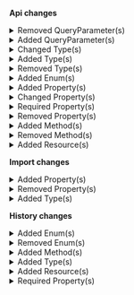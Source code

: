**Api changes**

<details>
<summary>Removed QueryParameter(s)</summary>

- :warning: removed query parameter `withTotal` from method `get /{projectKey}/product-projections/search` (file:/home/runner/work/commercetools-api-reference/commercetools-api-reference/commercetools-api-reference-previous/api-specs/api/traits/paging.raml:16:2)
</details>


<details>
<summary>Added QueryParameter(s)</summary>

- added query parameter `priceCustomerGroupAssignments` to method `get /{projectKey}/products` (file:/home/runner/work/commercetools-api-reference/commercetools-api-reference/commercetools-api-reference/api-specs/api/traits/price-selecting.raml:16:2)
- added query parameter `priceCustomerGroupAssignments` to method `post /{projectKey}/products` (file:/home/runner/work/commercetools-api-reference/commercetools-api-reference/commercetools-api-reference/api-specs/api/traits/price-selecting.raml:16:2)
- added query parameter `priceCustomerGroupAssignments` to method `get /{projectKey}/product-projections` (file:/home/runner/work/commercetools-api-reference/commercetools-api-reference/commercetools-api-reference/api-specs/api/traits/price-selecting.raml:16:2)
- added query parameter `priceCustomerGroupAssignments` to method `get /{projectKey}/products/key={key}` (file:/home/runner/work/commercetools-api-reference/commercetools-api-reference/commercetools-api-reference/api-specs/api/traits/price-selecting.raml:16:2)
- added query parameter `priceCustomerGroupAssignments` to method `post /{projectKey}/products/key={key}` (file:/home/runner/work/commercetools-api-reference/commercetools-api-reference/commercetools-api-reference/api-specs/api/traits/price-selecting.raml:16:2)
- added query parameter `priceCustomerGroupAssignments` to method `delete /{projectKey}/products/key={key}` (file:/home/runner/work/commercetools-api-reference/commercetools-api-reference/commercetools-api-reference/api-specs/api/traits/price-selecting.raml:16:2)
- added query parameter `priceCustomerGroupAssignments` to method `get /{projectKey}/products/{ID}` (file:/home/runner/work/commercetools-api-reference/commercetools-api-reference/commercetools-api-reference/api-specs/api/traits/price-selecting.raml:16:2)
- added query parameter `priceCustomerGroupAssignments` to method `post /{projectKey}/products/{ID}` (file:/home/runner/work/commercetools-api-reference/commercetools-api-reference/commercetools-api-reference/api-specs/api/traits/price-selecting.raml:16:2)
- added query parameter `priceCustomerGroupAssignments` to method `delete /{projectKey}/products/{ID}` (file:/home/runner/work/commercetools-api-reference/commercetools-api-reference/commercetools-api-reference/api-specs/api/traits/price-selecting.raml:16:2)
- added query parameter `priceCustomerGroupAssignments` to method `get /{projectKey}/product-projections/search` (file:/home/runner/work/commercetools-api-reference/commercetools-api-reference/commercetools-api-reference/api-specs/api/traits/price-selecting.raml:16:2)
- added query parameter `priceCustomerGroupAssignments` to method `get /{projectKey}/product-projections/key={key}` (file:/home/runner/work/commercetools-api-reference/commercetools-api-reference/commercetools-api-reference/api-specs/api/traits/price-selecting.raml:16:2)
- added query parameter `priceCustomerGroupAssignments` to method `get /{projectKey}/product-projections/{ID}` (file:/home/runner/work/commercetools-api-reference/commercetools-api-reference/commercetools-api-reference/api-specs/api/traits/price-selecting.raml:16:2)
- added query parameter `where` to method `get /{projectKey}/product-selections/key={key}/products` (file:/home/runner/work/commercetools-api-reference/commercetools-api-reference/commercetools-api-reference/api-specs/api/resources/product-selections.raml:83:8)
- added query parameter `where` to method `get /{projectKey}/product-selections/{ID}/products` (file:/home/runner/work/commercetools-api-reference/commercetools-api-reference/commercetools-api-reference/api-specs/api/resources/product-selections.raml:145:8)
- added query parameter `priceCustomerGroupAssignments` to method `get /{projectKey}/in-store/key={storeKey}/product-projections/key={key}` (file:/home/runner/work/commercetools-api-reference/commercetools-api-reference/commercetools-api-reference/api-specs/api/traits/price-selecting.raml:16:2)
- added query parameter `priceCustomerGroupAssignments` to method `get /{projectKey}/in-store/key={storeKey}/product-projections/{ID}` (file:/home/runner/work/commercetools-api-reference/commercetools-api-reference/commercetools-api-reference/api-specs/api/traits/price-selecting.raml:16:2)
</details>


<details>
<summary>Changed Type(s)</summary>

- :warning: changed type `DeliveryPayload` from type `object` to `SubscriptionNotification` (file:/home/runner/work/commercetools-api-reference/commercetools-api-reference/commercetools-api-reference/api-specs/api/types/types.raml:2402:0)
</details>


<details>
<summary>Added Type(s)</summary>

- added type `ApprovalRuleSetCustomFieldAction` (file:/home/runner/work/commercetools-api-reference/commercetools-api-reference/commercetools-api-reference/api-specs/api/types/types.raml:21:0)
- added type `ApprovalRuleSetCustomTypeAction` (file:/home/runner/work/commercetools-api-reference/commercetools-api-reference/commercetools-api-reference/api-specs/api/types/types.raml:22:0)
- added type `BusinessUnitIndexingProgress` (file:/home/runner/work/commercetools-api-reference/commercetools-api-reference/commercetools-api-reference/api-specs/api/types/types.raml:72:0)
- added type `BusinessUnitIndexingStatus` (file:/home/runner/work/commercetools-api-reference/commercetools-api-reference/commercetools-api-reference/api-specs/api/types/types.raml:73:0)
- added type `BusinessUnitPagedSearchResponse` (file:/home/runner/work/commercetools-api-reference/commercetools-api-reference/commercetools-api-reference/api-specs/api/types/types.raml:74:0)
- added type `BusinessUnitSearchIndexingStatusResponse` (file:/home/runner/work/commercetools-api-reference/commercetools-api-reference/commercetools-api-reference/api-specs/api/types/types.raml:75:0)
- added type `BusinessUnitSearchRequest` (file:/home/runner/work/commercetools-api-reference/commercetools-api-reference/commercetools-api-reference/api-specs/api/types/types.raml:76:0)
- added type `BusinessUnitSearchResult` (file:/home/runner/work/commercetools-api-reference/commercetools-api-reference/commercetools-api-reference/api-specs/api/types/types.raml:77:0)
- added type `BusinessUnitAssociateResponse` (file:/home/runner/work/commercetools-api-reference/commercetools-api-reference/commercetools-api-reference/api-specs/api/types/types.raml:87:0)
- added type `BusinessUnitSetUnitTypeAction` (file:/home/runner/work/commercetools-api-reference/commercetools-api-reference/commercetools-api-reference/api-specs/api/types/types.raml:133:0)
- added type `CartDiscountPatternTarget` (file:/home/runner/work/commercetools-api-reference/commercetools-api-reference/commercetools-api-reference/api-specs/api/types/types.raml:139:0)
- added type `CountOnCustomLineItemUnits` (file:/home/runner/work/commercetools-api-reference/commercetools-api-reference/commercetools-api-reference/api-specs/api/types/types.raml:157:0)
- added type `CountOnLineItemUnits` (file:/home/runner/work/commercetools-api-reference/commercetools-api-reference/commercetools-api-reference/api-specs/api/types/types.raml:158:0)
- added type `DiscountApplicationMode` (file:/home/runner/work/commercetools-api-reference/commercetools-api-reference/commercetools-api-reference/api-specs/api/types/types.raml:159:0)
- added type `PatternComponent` (file:/home/runner/work/commercetools-api-reference/commercetools-api-reference/commercetools-api-reference/api-specs/api/types/types.raml:162:0)
- added type `CartDiscountSetDiscountGroupAction` (file:/home/runner/work/commercetools-api-reference/commercetools-api-reference/commercetools-api-reference/api-specs/api/types/types.raml:179:0)
- added type `BestDeal` (file:/home/runner/work/commercetools-api-reference/commercetools-api-reference/commercetools-api-reference/api-specs/api/types/types.raml:185:0)
- added type `DiscountTypeCombination` (file:/home/runner/work/commercetools-api-reference/commercetools-api-reference/commercetools-api-reference/api-specs/api/types/types.raml:207:0)
- added type `Stacking` (file:/home/runner/work/commercetools-api-reference/commercetools-api-reference/commercetools-api-reference/api-specs/api/types/types.raml:238:0)
- added type `CartChangePriceRoundingModeAction` (file:/home/runner/work/commercetools-api-reference/commercetools-api-reference/commercetools-api-reference/api-specs/api/types/types.raml:263:0)
- added type `CustomerGroupAssignment` (file:/home/runner/work/commercetools-api-reference/commercetools-api-reference/commercetools-api-reference/api-specs/api/types/types.raml:443:0)
- added type `CustomerGroupAssignmentDraft` (file:/home/runner/work/commercetools-api-reference/commercetools-api-reference/commercetools-api-reference/api-specs/api/types/types.raml:444:0)
- added type `CustomerAddCustomerGroupAssignmentAction` (file:/home/runner/work/commercetools-api-reference/commercetools-api-reference/commercetools-api-reference/api-specs/api/types/types.raml:461:0)
- added type `CustomerRemoveCustomerGroupAssignmentAction` (file:/home/runner/work/commercetools-api-reference/commercetools-api-reference/commercetools-api-reference/api-specs/api/types/types.raml:468:0)
- added type `CustomerSetCustomerGroupAssignmentsAction` (file:/home/runner/work/commercetools-api-reference/commercetools-api-reference/commercetools-api-reference/api-specs/api/types/types.raml:478:0)
- added type `DiscountGroup` (file:/home/runner/work/commercetools-api-reference/commercetools-api-reference/commercetools-api-reference/api-specs/api/types/types.raml:515:0)
- added type `DiscountGroupDraft` (file:/home/runner/work/commercetools-api-reference/commercetools-api-reference/commercetools-api-reference/api-specs/api/types/types.raml:516:0)
- added type `DiscountGroupPagedQueryResponse` (file:/home/runner/work/commercetools-api-reference/commercetools-api-reference/commercetools-api-reference/api-specs/api/types/types.raml:517:0)
- added type `DiscountGroupReference` (file:/home/runner/work/commercetools-api-reference/commercetools-api-reference/commercetools-api-reference/api-specs/api/types/types.raml:518:0)
- added type `DiscountGroupResourceIdentifier` (file:/home/runner/work/commercetools-api-reference/commercetools-api-reference/commercetools-api-reference/api-specs/api/types/types.raml:519:0)
- added type `DiscountGroupUpdate` (file:/home/runner/work/commercetools-api-reference/commercetools-api-reference/commercetools-api-reference/api-specs/api/types/types.raml:520:0)
- added type `DiscountGroupUpdateAction` (file:/home/runner/work/commercetools-api-reference/commercetools-api-reference/commercetools-api-reference/api-specs/api/types/types.raml:521:0)
- added type `DiscountGroupSetDescriptionAction` (file:/home/runner/work/commercetools-api-reference/commercetools-api-reference/commercetools-api-reference/api-specs/api/types/types.raml:522:0)
- added type `DiscountGroupSetKeyAction` (file:/home/runner/work/commercetools-api-reference/commercetools-api-reference/commercetools-api-reference/api-specs/api/types/types.raml:523:0)
- added type `DiscountGroupSetNameAction` (file:/home/runner/work/commercetools-api-reference/commercetools-api-reference/commercetools-api-reference/api-specs/api/types/types.raml:524:0)
- added type `DiscountGroupSetSortOrderAction` (file:/home/runner/work/commercetools-api-reference/commercetools-api-reference/commercetools-api-reference/api-specs/api/types/types.raml:525:0)
- added type `ExpiredCustomerEmailTokenError` (file:/home/runner/work/commercetools-api-reference/commercetools-api-reference/commercetools-api-reference/api-specs/api/types/types.raml:554:0)
- added type `ExpiredCustomerPasswordTokenError` (file:/home/runner/work/commercetools-api-reference/commercetools-api-reference/commercetools-api-reference/api-specs/api/types/types.raml:555:0)
- added type `SearchNotReadyError` (file:/home/runner/work/commercetools-api-reference/commercetools-api-reference/commercetools-api-reference/api-specs/api/types/types.raml:605:0)
- added type `GraphQLExpiredCustomerEmailTokenError` (file:/home/runner/work/commercetools-api-reference/commercetools-api-reference/commercetools-api-reference/api-specs/api/types/types.raml:637:0)
- added type `GraphQLExpiredCustomerPasswordTokenError` (file:/home/runner/work/commercetools-api-reference/commercetools-api-reference/commercetools-api-reference/api-specs/api/types/types.raml:638:0)
- added type `GraphQLSearchNotReadyError` (file:/home/runner/work/commercetools-api-reference/commercetools-api-reference/commercetools-api-reference/api-specs/api/types/types.raml:690:0)
- added type `BaseEvent` (file:/home/runner/work/commercetools-api-reference/commercetools-api-reference/commercetools-api-reference/api-specs/api/types/types.raml:695:0)
- added type `CheckoutOrderCreationFailedEvent` (file:/home/runner/work/commercetools-api-reference/commercetools-api-reference/commercetools-api-reference/api-specs/api/types/types.raml:696:0)
- added type `CheckoutPaymentAuthorizationCancelledEvent` (file:/home/runner/work/commercetools-api-reference/commercetools-api-reference/commercetools-api-reference/api-specs/api/types/types.raml:697:0)
- added type `CheckoutPaymentAuthorizationFailedEvent` (file:/home/runner/work/commercetools-api-reference/commercetools-api-reference/commercetools-api-reference/api-specs/api/types/types.raml:698:0)
- added type `CheckoutPaymentAuthorizedEvent` (file:/home/runner/work/commercetools-api-reference/commercetools-api-reference/commercetools-api-reference/api-specs/api/types/types.raml:699:0)
- added type `CheckoutPaymentCancelAuthorizationFailedEvent` (file:/home/runner/work/commercetools-api-reference/commercetools-api-reference/commercetools-api-reference/api-specs/api/types/types.raml:700:0)
- added type `CheckoutPaymentChargeFailedEvent` (file:/home/runner/work/commercetools-api-reference/commercetools-api-reference/commercetools-api-reference/api-specs/api/types/types.raml:701:0)
- added type `CheckoutPaymentChargedEvent` (file:/home/runner/work/commercetools-api-reference/commercetools-api-reference/commercetools-api-reference/api-specs/api/types/types.raml:702:0)
- added type `CheckoutPaymentRefundFailedEvent` (file:/home/runner/work/commercetools-api-reference/commercetools-api-reference/commercetools-api-reference/api-specs/api/types/types.raml:703:0)
- added type `CheckoutPaymentRefundedEvent` (file:/home/runner/work/commercetools-api-reference/commercetools-api-reference/commercetools-api-reference/api-specs/api/types/types.raml:704:0)
- added type `Event` (file:/home/runner/work/commercetools-api-reference/commercetools-api-reference/commercetools-api-reference/api-specs/api/types/types.raml:705:0)
- added type `ImportContainerCreatedEvent` (file:/home/runner/work/commercetools-api-reference/commercetools-api-reference/commercetools-api-reference/api-specs/api/types/types.raml:706:0)
- added type `ImportContainerDeletedEvent` (file:/home/runner/work/commercetools-api-reference/commercetools-api-reference/commercetools-api-reference/api-specs/api/types/types.raml:707:0)
- added type `ImportOperationRejectedEvent` (file:/home/runner/work/commercetools-api-reference/commercetools-api-reference/commercetools-api-reference/api-specs/api/types/types.raml:708:0)
- added type `ImportUnresolvedEvent` (file:/home/runner/work/commercetools-api-reference/commercetools-api-reference/commercetools-api-reference/api-specs/api/types/types.raml:709:0)
- added type `ImportValidationFailedEvent` (file:/home/runner/work/commercetools-api-reference/commercetools-api-reference/commercetools-api-reference/api-specs/api/types/types.raml:710:0)
- added type `ImportWaitForMasterVariantEvent` (file:/home/runner/work/commercetools-api-reference/commercetools-api-reference/commercetools-api-reference/api-specs/api/types/types.raml:711:0)
- added type `CheckoutMessageOrderPayloadBaseData` (file:/home/runner/work/commercetools-api-reference/commercetools-api-reference/commercetools-api-reference/api-specs/api/types/types.raml:712:0)
- added type `CheckoutMessagePaymentsPayloadBaseData` (file:/home/runner/work/commercetools-api-reference/commercetools-api-reference/commercetools-api-reference/api-specs/api/types/types.raml:713:0)
- added type `ImportContainerCreatedEventData` (file:/home/runner/work/commercetools-api-reference/commercetools-api-reference/commercetools-api-reference/api-specs/api/types/types.raml:714:0)
- added type `ImportContainerDeletedEventData` (file:/home/runner/work/commercetools-api-reference/commercetools-api-reference/commercetools-api-reference/api-specs/api/types/types.raml:715:0)
- added type `ImportOperationRejectedEventData` (file:/home/runner/work/commercetools-api-reference/commercetools-api-reference/commercetools-api-reference/api-specs/api/types/types.raml:716:0)
- added type `ImportUnresolvedEventData` (file:/home/runner/work/commercetools-api-reference/commercetools-api-reference/commercetools-api-reference/api-specs/api/types/types.raml:717:0)
- added type `ImportValidationFailedEventData` (file:/home/runner/work/commercetools-api-reference/commercetools-api-reference/commercetools-api-reference/api-specs/api/types/types.raml:718:0)
- added type `ImportWaitForMasterVariantEventData` (file:/home/runner/work/commercetools-api-reference/commercetools-api-reference/commercetools-api-reference/api-specs/api/types/types.raml:719:0)
- added type `MyPaymentSetMethodInfoCustomFieldAction` (file:/home/runner/work/commercetools-api-reference/commercetools-api-reference/commercetools-api-reference/api-specs/api/types/types.raml:864:0)
- added type `MyPaymentSetMethodInfoCustomTypeAction` (file:/home/runner/work/commercetools-api-reference/commercetools-api-reference/commercetools-api-reference/api-specs/api/types/types.raml:865:0)
- added type `MyPaymentSetMethodInfoInterfaceAccountAction` (file:/home/runner/work/commercetools-api-reference/commercetools-api-reference/commercetools-api-reference/api-specs/api/types/types.raml:866:0)
- added type `AssociateRoleNameSetMessage` (file:/home/runner/work/commercetools-api-reference/commercetools-api-reference/commercetools-api-reference/api-specs/api/types/types.raml:908:0)
- added type `BusinessUnitTopLevelUnitSetMessage` (file:/home/runner/work/commercetools-api-reference/commercetools-api-reference/commercetools-api-reference/api-specs/api/types/types.raml:947:0)
- added type `BusinessUnitTypeSetMessage` (file:/home/runner/work/commercetools-api-reference/commercetools-api-reference/commercetools-api-reference/api-specs/api/types/types.raml:948:0)
- added type `CustomerGroupAssignmentAddedMessage` (file:/home/runner/work/commercetools-api-reference/commercetools-api-reference/commercetools-api-reference/api-specs/api/types/types.raml:979:0)
- added type `CustomerGroupAssignmentRemovedMessage` (file:/home/runner/work/commercetools-api-reference/commercetools-api-reference/commercetools-api-reference/api-specs/api/types/types.raml:980:0)
- added type `CustomerGroupAssignmentsSetMessage` (file:/home/runner/work/commercetools-api-reference/commercetools-api-reference/commercetools-api-reference/api-specs/api/types/types.raml:981:0)
- added type `DiscountGroupCreatedMessage` (file:/home/runner/work/commercetools-api-reference/commercetools-api-reference/commercetools-api-reference/api-specs/api/types/types.raml:1004:0)
- added type `DiscountGroupDeletedMessage` (file:/home/runner/work/commercetools-api-reference/commercetools-api-reference/commercetools-api-reference/api-specs/api/types/types.raml:1005:0)
- added type `DiscountGroupKeySetMessage` (file:/home/runner/work/commercetools-api-reference/commercetools-api-reference/commercetools-api-reference/api-specs/api/types/types.raml:1006:0)
- added type `DiscountGroupSortOrderSetMessage` (file:/home/runner/work/commercetools-api-reference/commercetools-api-reference/commercetools-api-reference/api-specs/api/types/types.raml:1007:0)
- added type `OrderBusinessUnitSetMessage` (file:/home/runner/work/commercetools-api-reference/commercetools-api-reference/commercetools-api-reference/api-specs/api/types/types.raml:1017:0)
- added type `PaymentInterfaceIdSetMessage` (file:/home/runner/work/commercetools-api-reference/commercetools-api-reference/commercetools-api-reference/api-specs/api/types/types.raml:1060:0)
- added type `PaymentMethodCreatedMessage` (file:/home/runner/work/commercetools-api-reference/commercetools-api-reference/commercetools-api-reference/api-specs/api/types/types.raml:1061:0)
- added type `PaymentMethodCustomFieldAddedMessage` (file:/home/runner/work/commercetools-api-reference/commercetools-api-reference/commercetools-api-reference/api-specs/api/types/types.raml:1062:0)
- added type `PaymentMethodCustomFieldChangedMessage` (file:/home/runner/work/commercetools-api-reference/commercetools-api-reference/commercetools-api-reference/api-specs/api/types/types.raml:1063:0)
- added type `PaymentMethodCustomFieldRemovedMessage` (file:/home/runner/work/commercetools-api-reference/commercetools-api-reference/commercetools-api-reference/api-specs/api/types/types.raml:1064:0)
- added type `PaymentMethodCustomTypeRemovedMessage` (file:/home/runner/work/commercetools-api-reference/commercetools-api-reference/commercetools-api-reference/api-specs/api/types/types.raml:1065:0)
- added type `PaymentMethodCustomTypeSetMessage` (file:/home/runner/work/commercetools-api-reference/commercetools-api-reference/commercetools-api-reference/api-specs/api/types/types.raml:1066:0)
- added type `PaymentMethodDefaultSetMessage` (file:/home/runner/work/commercetools-api-reference/commercetools-api-reference/commercetools-api-reference/api-specs/api/types/types.raml:1067:0)
- added type `PaymentMethodDeletedMessage` (file:/home/runner/work/commercetools-api-reference/commercetools-api-reference/commercetools-api-reference/api-specs/api/types/types.raml:1068:0)
- added type `PaymentMethodInfoCustomFieldAddedMessage` (file:/home/runner/work/commercetools-api-reference/commercetools-api-reference/commercetools-api-reference/api-specs/api/types/types.raml:1069:0)
- added type `PaymentMethodInfoCustomFieldChangedMessage` (file:/home/runner/work/commercetools-api-reference/commercetools-api-reference/commercetools-api-reference/api-specs/api/types/types.raml:1070:0)
- added type `PaymentMethodInfoCustomFieldRemovedMessage` (file:/home/runner/work/commercetools-api-reference/commercetools-api-reference/commercetools-api-reference/api-specs/api/types/types.raml:1071:0)
- added type `PaymentMethodInfoCustomTypeRemovedMessage` (file:/home/runner/work/commercetools-api-reference/commercetools-api-reference/commercetools-api-reference/api-specs/api/types/types.raml:1072:0)
- added type `PaymentMethodInfoCustomTypeSetMessage` (file:/home/runner/work/commercetools-api-reference/commercetools-api-reference/commercetools-api-reference/api-specs/api/types/types.raml:1073:0)
- added type `PaymentMethodInfoInterfaceAccountSetMessage` (file:/home/runner/work/commercetools-api-reference/commercetools-api-reference/commercetools-api-reference/api-specs/api/types/types.raml:1074:0)
- added type `PaymentMethodInfoInterfaceSetMessage` (file:/home/runner/work/commercetools-api-reference/commercetools-api-reference/commercetools-api-reference/api-specs/api/types/types.raml:1075:0)
- added type `PaymentMethodInfoMethodSetMessage` (file:/home/runner/work/commercetools-api-reference/commercetools-api-reference/commercetools-api-reference/api-specs/api/types/types.raml:1076:0)
- added type `PaymentMethodInfoNameSetMessage` (file:/home/runner/work/commercetools-api-reference/commercetools-api-reference/commercetools-api-reference/api-specs/api/types/types.raml:1077:0)
- added type `PaymentMethodInfoTokenSetMessage` (file:/home/runner/work/commercetools-api-reference/commercetools-api-reference/commercetools-api-reference/api-specs/api/types/types.raml:1078:0)
- added type `PaymentMethodInterfaceAccountSetMessage` (file:/home/runner/work/commercetools-api-reference/commercetools-api-reference/commercetools-api-reference/api-specs/api/types/types.raml:1079:0)
- added type `PaymentMethodKeySetMessage` (file:/home/runner/work/commercetools-api-reference/commercetools-api-reference/commercetools-api-reference/api-specs/api/types/types.raml:1080:0)
- added type `PaymentMethodMethodSetMessage` (file:/home/runner/work/commercetools-api-reference/commercetools-api-reference/commercetools-api-reference/api-specs/api/types/types.raml:1081:0)
- added type `PaymentMethodNameSetMessage` (file:/home/runner/work/commercetools-api-reference/commercetools-api-reference/commercetools-api-reference/api-specs/api/types/types.raml:1082:0)
- added type `PaymentMethodPaymentInterfaceSetMessage` (file:/home/runner/work/commercetools-api-reference/commercetools-api-reference/commercetools-api-reference/api-specs/api/types/types.raml:1083:0)
- added type `PaymentMethodPaymentMethodStatusSetMessage` (file:/home/runner/work/commercetools-api-reference/commercetools-api-reference/commercetools-api-reference/api-specs/api/types/types.raml:1084:0)
- added type `ShoppingListLineItemAddedMessage` (file:/home/runner/work/commercetools-api-reference/commercetools-api-reference/commercetools-api-reference/api-specs/api/types/types.raml:1149:0)
- added type `ShoppingListLineItemRemovedMessage` (file:/home/runner/work/commercetools-api-reference/commercetools-api-reference/commercetools-api-reference/api-specs/api/types/types.raml:1150:0)
- added type `ShoppingListMessage` (file:/home/runner/work/commercetools-api-reference/commercetools-api-reference/commercetools-api-reference/api-specs/api/types/types.raml:1151:0)
- added type `AssociateRoleNameSetMessagePayload` (file:/home/runner/work/commercetools-api-reference/commercetools-api-reference/commercetools-api-reference/api-specs/api/types/types.raml:1198:0)
- added type `BusinessUnitTopLevelUnitSetMessagePayload` (file:/home/runner/work/commercetools-api-reference/commercetools-api-reference/commercetools-api-reference/api-specs/api/types/types.raml:1250:0)
- added type `BusinessUnitTypeSetMessagePayload` (file:/home/runner/work/commercetools-api-reference/commercetools-api-reference/commercetools-api-reference/api-specs/api/types/types.raml:1251:0)
- added type `CustomerGroupAssignmentAddedMessagePayload` (file:/home/runner/work/commercetools-api-reference/commercetools-api-reference/commercetools-api-reference/api-specs/api/types/types.raml:1285:0)
- added type `CustomerGroupAssignmentRemovedMessagePayload` (file:/home/runner/work/commercetools-api-reference/commercetools-api-reference/commercetools-api-reference/api-specs/api/types/types.raml:1286:0)
- added type `CustomerGroupAssignmentsSetMessagePayload` (file:/home/runner/work/commercetools-api-reference/commercetools-api-reference/commercetools-api-reference/api-specs/api/types/types.raml:1287:0)
- added type `DiscountGroupCreatedMessagePayload` (file:/home/runner/work/commercetools-api-reference/commercetools-api-reference/commercetools-api-reference/api-specs/api/types/types.raml:1312:0)
- added type `DiscountGroupDeletedMessagePayload` (file:/home/runner/work/commercetools-api-reference/commercetools-api-reference/commercetools-api-reference/api-specs/api/types/types.raml:1313:0)
- added type `DiscountGroupKeySetMessagePayload` (file:/home/runner/work/commercetools-api-reference/commercetools-api-reference/commercetools-api-reference/api-specs/api/types/types.raml:1314:0)
- added type `DiscountGroupSortOrderSetMessagePayload` (file:/home/runner/work/commercetools-api-reference/commercetools-api-reference/commercetools-api-reference/api-specs/api/types/types.raml:1315:0)
- added type `OrderBusinessUnitSetMessagePayload` (file:/home/runner/work/commercetools-api-reference/commercetools-api-reference/commercetools-api-reference/api-specs/api/types/types.raml:1322:0)
- added type `PaymentInterfaceIdSetMessagePayload` (file:/home/runner/work/commercetools-api-reference/commercetools-api-reference/commercetools-api-reference/api-specs/api/types/types.raml:1368:0)
- added type `PaymentMethodCreatedMessagePayload` (file:/home/runner/work/commercetools-api-reference/commercetools-api-reference/commercetools-api-reference/api-specs/api/types/types.raml:1369:0)
- added type `PaymentMethodCustomFieldAddedMessagePayload` (file:/home/runner/work/commercetools-api-reference/commercetools-api-reference/commercetools-api-reference/api-specs/api/types/types.raml:1370:0)
- added type `PaymentMethodCustomFieldChangedMessagePayload` (file:/home/runner/work/commercetools-api-reference/commercetools-api-reference/commercetools-api-reference/api-specs/api/types/types.raml:1372:0)
- added type `PaymentMethodCustomFieldRemovedMessagePayload` (file:/home/runner/work/commercetools-api-reference/commercetools-api-reference/commercetools-api-reference/api-specs/api/types/types.raml:1374:0)
- added type `PaymentMethodCustomTypeRemovedMessagePayload` (file:/home/runner/work/commercetools-api-reference/commercetools-api-reference/commercetools-api-reference/api-specs/api/types/types.raml:1375:0)
- added type `PaymentMethodCustomTypeSetMessagePayload` (file:/home/runner/work/commercetools-api-reference/commercetools-api-reference/commercetools-api-reference/api-specs/api/types/types.raml:1376:0)
- added type `PaymentMethodDefaultSetMessagePayload` (file:/home/runner/work/commercetools-api-reference/commercetools-api-reference/commercetools-api-reference/api-specs/api/types/types.raml:1377:0)
- added type `PaymentMethodDeletedMessagePayload` (file:/home/runner/work/commercetools-api-reference/commercetools-api-reference/commercetools-api-reference/api-specs/api/types/types.raml:1378:0)
- added type `PaymentMethodInfoCustomFieldAddedMessagePayload` (file:/home/runner/work/commercetools-api-reference/commercetools-api-reference/commercetools-api-reference/api-specs/api/types/types.raml:1380:0)
- added type `PaymentMethodInfoCustomFieldChangedMessagePayload` (file:/home/runner/work/commercetools-api-reference/commercetools-api-reference/commercetools-api-reference/api-specs/api/types/types.raml:1382:0)
- added type `PaymentMethodInfoCustomFieldRemovedMessagePayload` (file:/home/runner/work/commercetools-api-reference/commercetools-api-reference/commercetools-api-reference/api-specs/api/types/types.raml:1384:0)
- added type `PaymentMethodInfoCustomTypeRemovedMessagePayload` (file:/home/runner/work/commercetools-api-reference/commercetools-api-reference/commercetools-api-reference/api-specs/api/types/types.raml:1386:0)
- added type `PaymentMethodInfoCustomTypeSetMessagePayload` (file:/home/runner/work/commercetools-api-reference/commercetools-api-reference/commercetools-api-reference/api-specs/api/types/types.raml:1387:0)
- added type `PaymentMethodInfoInterfaceAccountSetMessagePayload` (file:/home/runner/work/commercetools-api-reference/commercetools-api-reference/commercetools-api-reference/api-specs/api/types/types.raml:1389:0)
- added type `PaymentMethodInfoInterfaceSetMessagePayload` (file:/home/runner/work/commercetools-api-reference/commercetools-api-reference/commercetools-api-reference/api-specs/api/types/types.raml:1390:0)
- added type `PaymentMethodInfoMethodSetMessagePayload` (file:/home/runner/work/commercetools-api-reference/commercetools-api-reference/commercetools-api-reference/api-specs/api/types/types.raml:1391:0)
- added type `PaymentMethodInfoNameSetMessagePayload` (file:/home/runner/work/commercetools-api-reference/commercetools-api-reference/commercetools-api-reference/api-specs/api/types/types.raml:1392:0)
- added type `PaymentMethodInfoTokenSetMessagePayload` (file:/home/runner/work/commercetools-api-reference/commercetools-api-reference/commercetools-api-reference/api-specs/api/types/types.raml:1393:0)
- added type `PaymentMethodInterfaceAccountSetMessagePayload` (file:/home/runner/work/commercetools-api-reference/commercetools-api-reference/commercetools-api-reference/api-specs/api/types/types.raml:1395:0)
- added type `PaymentMethodKeySetMessagePayload` (file:/home/runner/work/commercetools-api-reference/commercetools-api-reference/commercetools-api-reference/api-specs/api/types/types.raml:1396:0)
- added type `PaymentMethodMethodSetMessagePayload` (file:/home/runner/work/commercetools-api-reference/commercetools-api-reference/commercetools-api-reference/api-specs/api/types/types.raml:1397:0)
- added type `PaymentMethodNameSetMessagePayload` (file:/home/runner/work/commercetools-api-reference/commercetools-api-reference/commercetools-api-reference/api-specs/api/types/types.raml:1398:0)
- added type `PaymentMethodPaymentInterfaceSetMessagePayload` (file:/home/runner/work/commercetools-api-reference/commercetools-api-reference/commercetools-api-reference/api-specs/api/types/types.raml:1400:0)
- added type `PaymentMethodPaymentMethodStatusSetMessagePayload` (file:/home/runner/work/commercetools-api-reference/commercetools-api-reference/commercetools-api-reference/api-specs/api/types/types.raml:1402:0)
- added type `ShoppingListLineItemAddedMessagePayload` (file:/home/runner/work/commercetools-api-reference/commercetools-api-reference/commercetools-api-reference/api-specs/api/types/types.raml:1471:0)
- added type `ShoppingListLineItemRemovedMessagePayload` (file:/home/runner/work/commercetools-api-reference/commercetools-api-reference/commercetools-api-reference/api-specs/api/types/types.raml:1472:0)
- added type `ShoppingListMessagePayload` (file:/home/runner/work/commercetools-api-reference/commercetools-api-reference/commercetools-api-reference/api-specs/api/types/types.raml:1473:0)
- added type `StagedOrderChangePriceRoundingModeAction` (file:/home/runner/work/commercetools-api-reference/commercetools-api-reference/commercetools-api-reference/api-specs/api/types/types.raml:1546:0)
- added type `StagedOrderSetBusinessUnitAction` (file:/home/runner/work/commercetools-api-reference/commercetools-api-reference/commercetools-api-reference/api-specs/api/types/types.raml:1565:0)
- added type `OrderSetBusinessUnitAction` (file:/home/runner/work/commercetools-api-reference/commercetools-api-reference/commercetools-api-reference/api-specs/api/types/types.raml:1724:0)
- added type `PaymentMethod` (file:/home/runner/work/commercetools-api-reference/commercetools-api-reference/commercetools-api-reference/api-specs/api/types/types.raml:1767:0)
- added type `PaymentMethodDraft` (file:/home/runner/work/commercetools-api-reference/commercetools-api-reference/commercetools-api-reference/api-specs/api/types/types.raml:1768:0)
- added type `PaymentMethodPagedQueryResponse` (file:/home/runner/work/commercetools-api-reference/commercetools-api-reference/commercetools-api-reference/api-specs/api/types/types.raml:1769:0)
- added type `PaymentMethodReference` (file:/home/runner/work/commercetools-api-reference/commercetools-api-reference/commercetools-api-reference/api-specs/api/types/types.raml:1770:0)
- added type `PaymentMethodStatus` (file:/home/runner/work/commercetools-api-reference/commercetools-api-reference/commercetools-api-reference/api-specs/api/types/types.raml:1771:0)
- added type `PaymentMethodToken` (file:/home/runner/work/commercetools-api-reference/commercetools-api-reference/commercetools-api-reference/api-specs/api/types/types.raml:1772:0)
- added type `PaymentMethodUpdate` (file:/home/runner/work/commercetools-api-reference/commercetools-api-reference/commercetools-api-reference/api-specs/api/types/types.raml:1773:0)
- added type `PaymentMethodUpdateAction` (file:/home/runner/work/commercetools-api-reference/commercetools-api-reference/commercetools-api-reference/api-specs/api/types/types.raml:1774:0)
- added type `PaymentMethodSetCustomFieldAction` (file:/home/runner/work/commercetools-api-reference/commercetools-api-reference/commercetools-api-reference/api-specs/api/types/types.raml:1775:0)
- added type `PaymentMethodSetCustomTypeAction` (file:/home/runner/work/commercetools-api-reference/commercetools-api-reference/commercetools-api-reference/api-specs/api/types/types.raml:1776:0)
- added type `PaymentMethodSetDefaultAction` (file:/home/runner/work/commercetools-api-reference/commercetools-api-reference/commercetools-api-reference/api-specs/api/types/types.raml:1777:0)
- added type `PaymentMethodSetInterfaceAccountAction` (file:/home/runner/work/commercetools-api-reference/commercetools-api-reference/commercetools-api-reference/api-specs/api/types/types.raml:1778:0)
- added type `PaymentMethodSetKeyAction` (file:/home/runner/work/commercetools-api-reference/commercetools-api-reference/commercetools-api-reference/api-specs/api/types/types.raml:1779:0)
- added type `PaymentMethodSetMethodAction` (file:/home/runner/work/commercetools-api-reference/commercetools-api-reference/commercetools-api-reference/api-specs/api/types/types.raml:1780:0)
- added type `PaymentMethodSetNameAction` (file:/home/runner/work/commercetools-api-reference/commercetools-api-reference/commercetools-api-reference/api-specs/api/types/types.raml:1781:0)
- added type `PaymentMethodSetPaymentInterfaceAction` (file:/home/runner/work/commercetools-api-reference/commercetools-api-reference/commercetools-api-reference/api-specs/api/types/types.raml:1782:0)
- added type `PaymentMethodSetPaymentMethodStatusAction` (file:/home/runner/work/commercetools-api-reference/commercetools-api-reference/commercetools-api-reference/api-specs/api/types/types.raml:1784:0)
- added type `PaymentMethodInfoDraft` (file:/home/runner/work/commercetools-api-reference/commercetools-api-reference/commercetools-api-reference/api-specs/api/types/types.raml:1788:0)
- added type `PaymentSetMethodInfoAction` (file:/home/runner/work/commercetools-api-reference/commercetools-api-reference/commercetools-api-reference/api-specs/api/types/types.raml:1816:0)
- added type `PaymentSetMethodInfoCustomFieldAction` (file:/home/runner/work/commercetools-api-reference/commercetools-api-reference/commercetools-api-reference/api-specs/api/types/types.raml:1817:0)
- added type `PaymentSetMethodInfoCustomTypeAction` (file:/home/runner/work/commercetools-api-reference/commercetools-api-reference/commercetools-api-reference/api-specs/api/types/types.raml:1818:0)
- added type `PaymentSetMethodInfoInterfaceAccountAction` (file:/home/runner/work/commercetools-api-reference/commercetools-api-reference/commercetools-api-reference/api-specs/api/types/types.raml:1819:0)
- added type `PaymentSetMethodInfoTokenAction` (file:/home/runner/work/commercetools-api-reference/commercetools-api-reference/commercetools-api-reference/api-specs/api/types/types.raml:1823:0)
- added type `ProductTailoringAttribute` (file:/home/runner/work/commercetools-api-reference/commercetools-api-reference/commercetools-api-reference/api-specs/api/types/types.raml:1917:0)
- added type `ProductTailoringSetAttributeAction` (file:/home/runner/work/commercetools-api-reference/commercetools-api-reference/commercetools-api-reference/api-specs/api/types/types.raml:1948:0)
- added type `ProductTailoringSetAttributeInAllVariantsAction` (file:/home/runner/work/commercetools-api-reference/commercetools-api-reference/commercetools-api-reference/api-specs/api/types/types.raml:1950:0)
- added type `ProductTailoringSetProductAttributeAction` (file:/home/runner/work/commercetools-api-reference/commercetools-api-reference/commercetools-api-reference/api-specs/api/types/types.raml:1961:0)
- added type `AttributeLevelEnum` (file:/home/runner/work/commercetools-api-reference/commercetools-api-reference/commercetools-api-reference/api-specs/api/types/types.raml:1972:0)
- added type `ProductSetProductAttributeAction` (file:/home/runner/work/commercetools-api-reference/commercetools-api-reference/commercetools-api-reference/api-specs/api/types/types.raml:2100:0)
- added type `BusinessUnitSearchStatus` (file:/home/runner/work/commercetools-api-reference/commercetools-api-reference/commercetools-api-reference/api-specs/api/types/types.raml:2111:0)
- added type `ProjectChangeBusinessUnitSearchStatusAction` (file:/home/runner/work/commercetools-api-reference/commercetools-api-reference/commercetools-api-reference/api-specs/api/types/types.raml:2128:0)
- added type `ProjectChangePriceRoundingModeAction` (file:/home/runner/work/commercetools-api-reference/commercetools-api-reference/commercetools-api-reference/api-specs/api/types/types.raml:2142:0)
- added type `ProjectChangeTaxRoundingModeAction` (file:/home/runner/work/commercetools-api-reference/commercetools-api-reference/commercetools-api-reference/api-specs/api/types/types.raml:2147:0)
- added type `SearchExactValue` (file:/home/runner/work/commercetools-api-reference/commercetools-api-reference/commercetools-api-reference/api-specs/api/types/types.raml:2206:0)
- added type `ShoppingListSetBusinessUnitAction` (file:/home/runner/work/commercetools-api-reference/commercetools-api-reference/commercetools-api-reference/api-specs/api/types/types.raml:2290:0)
- added type `EventDeliveryPayload` (file:/home/runner/work/commercetools-api-reference/commercetools-api-reference/commercetools-api-reference/api-specs/api/types/types.raml:2405:0)
- added type `EventSubscription` (file:/home/runner/work/commercetools-api-reference/commercetools-api-reference/commercetools-api-reference/api-specs/api/types/types.raml:2406:0)
- added type `EventSubscriptionResourceTypeId` (file:/home/runner/work/commercetools-api-reference/commercetools-api-reference/commercetools-api-reference/api-specs/api/types/types.raml:2407:0)
- added type `EventType` (file:/home/runner/work/commercetools-api-reference/commercetools-api-reference/commercetools-api-reference/api-specs/api/types/types.raml:2408:0)
- added type `SubscriptionNotification` (file:/home/runner/work/commercetools-api-reference/commercetools-api-reference/commercetools-api-reference/api-specs/api/types/types.raml:2424:0)
- added type `SubscriptionSetEventsAction` (file:/home/runner/work/commercetools-api-reference/commercetools-api-reference/commercetools-api-reference/api-specs/api/types/types.raml:2430:0)
- added type `ImageProcessingOngoingWarning` (file:/home/runner/work/commercetools-api-reference/commercetools-api-reference/commercetools-api-reference/api-specs/api/types/types.raml:2494:0)
- added type `WarningObject` (file:/home/runner/work/commercetools-api-reference/commercetools-api-reference/commercetools-api-reference/api-specs/api/types/types.raml:2495:0)
</details>


<details>
<summary>Removed Type(s)</summary>

- :warning: removed type `AssociateRoleNameChangedMessage` (file:/home/runner/work/commercetools-api-reference/commercetools-api-reference/commercetools-api-reference-previous/api-specs/api/types/types.raml:838:0)
- :warning: removed type `AssociateRoleNameChangedMessagePayload` (file:/home/runner/work/commercetools-api-reference/commercetools-api-reference/commercetools-api-reference-previous/api-specs/api/types/types.raml:1090:0)
- :warning: removed type `ProductSearchFacetScope` (file:/home/runner/work/commercetools-api-reference/commercetools-api-reference/commercetools-api-reference-previous/api-specs/api/types/types.raml:1696:0)
- :warning: removed type `ProductSearchStatus` (file:/home/runner/work/commercetools-api-reference/commercetools-api-reference/commercetools-api-reference-previous/api-specs/api/types/types.raml:1929:0)
</details>


<details>
<summary>Added Enum(s)</summary>

- added enum `ViewMyShoppingLists` to type `Permission` (file:/home/runner/work/commercetools-api-reference/commercetools-api-reference/commercetools-api-reference/api-specs/api/types/associate-role/Permission.raml:46:4)
- added enum `ViewOthersShoppingLists` to type `Permission` (file:/home/runner/work/commercetools-api-reference/commercetools-api-reference/commercetools-api-reference/api-specs/api/types/associate-role/Permission.raml:47:4)
- added enum `UpdateMyShoppingLists` to type `Permission` (file:/home/runner/work/commercetools-api-reference/commercetools-api-reference/commercetools-api-reference/api-specs/api/types/associate-role/Permission.raml:48:4)
- added enum `UpdateOthersShoppingLists` to type `Permission` (file:/home/runner/work/commercetools-api-reference/commercetools-api-reference/commercetools-api-reference/api-specs/api/types/associate-role/Permission.raml:49:4)
- added enum `CreateMyShoppingLists` to type `Permission` (file:/home/runner/work/commercetools-api-reference/commercetools-api-reference/commercetools-api-reference/api-specs/api/types/associate-role/Permission.raml:50:4)
- added enum `CreateOthersShoppingLists` to type `Permission` (file:/home/runner/work/commercetools-api-reference/commercetools-api-reference/commercetools-api-reference/api-specs/api/types/associate-role/Permission.raml:51:4)
- added enum `DeleteMyShoppingLists` to type `Permission` (file:/home/runner/work/commercetools-api-reference/commercetools-api-reference/commercetools-api-reference/api-specs/api/types/associate-role/Permission.raml:52:4)
- added enum `DeleteOthersShoppingLists` to type `Permission` (file:/home/runner/work/commercetools-api-reference/commercetools-api-reference/commercetools-api-reference/api-specs/api/types/associate-role/Permission.raml:53:4)
- added enum `ApplicationStoppedByGroupBestDeal` to type `DiscountCodeState` (file:/home/runner/work/commercetools-api-reference/commercetools-api-reference/commercetools-api-reference/api-specs/api/types/cart/DiscountCodeState.raml:17:4)
- added enum `discount-group` to type `ReferenceTypeId` (file:/home/runner/work/commercetools-api-reference/commercetools-api-reference/commercetools-api-reference/api-specs/api/types/common/ReferenceTypeId.raml:22:4)
- added enum `payment-method` to type `ReferenceTypeId` (file:/home/runner/work/commercetools-api-reference/commercetools-api-reference/commercetools-api-reference/api-specs/api/types/common/ReferenceTypeId.raml:28:4)
- added enum `payment-method` to type `ExtensionResourceTypeId` (file:/home/runner/work/commercetools-api-reference/commercetools-api-reference/commercetools-api-reference/api-specs/api/types/extension/ExtensionResourceTypeId.raml:10:4)
- added enum `customer-group` to type `ExtensionResourceTypeId` (file:/home/runner/work/commercetools-api-reference/commercetools-api-reference/commercetools-api-reference/api-specs/api/types/extension/ExtensionResourceTypeId.raml:12:4)
- added enum `Canceled` to type `ShipmentState` (file:/home/runner/work/commercetools-api-reference/commercetools-api-reference/commercetools-api-reference/api-specs/api/types/order/ShipmentState.raml:13:4)
- added enum `product-tailoring` to type `MessageSubscriptionResourceTypeId` (file:/home/runner/work/commercetools-api-reference/commercetools-api-reference/commercetools-api-reference/api-specs/api/types/subscription/MessageSubscriptionResourceTypeId.raml:21:4)
- added enum `shopping-list` to type `MessageSubscriptionResourceTypeId` (file:/home/runner/work/commercetools-api-reference/commercetools-api-reference/commercetools-api-reference/api-specs/api/types/subscription/MessageSubscriptionResourceTypeId.raml:25:4)
- added enum `approval-rule` to type `CustomFieldReferenceValue` (file:/home/runner/work/commercetools-api-reference/commercetools-api-reference/commercetools-api-reference/api-specs/api/types/type/CustomFieldReferenceValue.raml:8:4)
- added enum `approval-rule` to type `ResourceTypeId` (file:/home/runner/work/commercetools-api-reference/commercetools-api-reference/commercetools-api-reference/api-specs/api/types/type/ResourceTypeId.raml:10:4)
- added enum `product-tailoring` to type `ResourceTypeId` (file:/home/runner/work/commercetools-api-reference/commercetools-api-reference/commercetools-api-reference/api-specs/api/types/type/ResourceTypeId.raml:31:4)
</details>


<details>
<summary>Added Property(s)</summary>

- added property `custom` to type `ApprovalRule` (file:/home/runner/work/commercetools-api-reference/commercetools-api-reference/commercetools-api-reference/api-specs/api/types/approval-rule/ApprovalRule.raml:71:2)
- added property `inheritedStores` to type `BusinessUnit` (file:/home/runner/work/commercetools-api-reference/commercetools-api-reference/commercetools-api-reference/api-specs/api/types/business-unit/BusinessUnit.raml:56:2)
- added property `inheritedStores` to type `Company` (file:/home/runner/work/commercetools-api-reference/commercetools-api-reference/commercetools-api-reference/api-specs/api/types/business-unit/BusinessUnit.raml:56:2)
- added property `inheritedStores` to type `Division` (file:/home/runner/work/commercetools-api-reference/commercetools-api-reference/commercetools-api-reference/api-specs/api/types/business-unit/BusinessUnit.raml:56:2)
- added property `makeInheritedAssociatesExplicit` to type `BusinessUnitChangeAssociateModeAction` (file:/home/runner/work/commercetools-api-reference/commercetools-api-reference/commercetools-api-reference/api-specs/api/types/business-unit/updates/BusinessUnitChangeAssociateModeAction.raml:13:2)
- added property `discountGroup` to type `CartDiscount` (file:/home/runner/work/commercetools-api-reference/commercetools-api-reference/commercetools-api-reference/api-specs/api/types/cart-discount/CartDiscount.raml:108:2)
- added property `discountGroup` to type `CartDiscountDraft` (file:/home/runner/work/commercetools-api-reference/commercetools-api-reference/commercetools-api-reference/api-specs/api/types/cart-discount/CartDiscountDraft.raml:81:2)
- added property `applicationMode` to type `CartDiscountValueAbsolute` (file:/home/runner/work/commercetools-api-reference/commercetools-api-reference/commercetools-api-reference/api-specs/api/types/cart-discount/CartDiscountValueAbsolute.raml:13:2)
- added property `applicationMode` to type `CartDiscountValueAbsoluteDraft` (file:/home/runner/work/commercetools-api-reference/commercetools-api-reference/commercetools-api-reference/api-specs/api/types/cart-discount/CartDiscountValueAbsoluteDraft.raml:14:2)
- added property `applicationMode` to type `CartDiscountValueFixed` (file:/home/runner/work/commercetools-api-reference/commercetools-api-reference/commercetools-api-reference/api-specs/api/types/cart-discount/CartDiscountValueFixed.raml:13:2)
- added property `applicationMode` to type `CartDiscountValueFixedDraft` (file:/home/runner/work/commercetools-api-reference/commercetools-api-reference/commercetools-api-reference/api-specs/api/types/cart-discount/CartDiscountValueFixedDraft.raml:16:2)
- added property `priceRoundingMode` to type `Cart` (file:/home/runner/work/commercetools-api-reference/commercetools-api-reference/commercetools-api-reference/api-specs/api/types/cart/Cart.raml:88:2)
- added property `discountTypeCombination` to type `Cart` (file:/home/runner/work/commercetools-api-reference/commercetools-api-reference/commercetools-api-reference/api-specs/api/types/cart/Cart.raml:192:2)
- added property `priceRoundingMode` to type `CartDraft` (file:/home/runner/work/commercetools-api-reference/commercetools-api-reference/commercetools-api-reference/api-specs/api/types/cart/CartDraft.raml:60:2)
- added property `custom` to type `CartSetCustomShippingMethodAction` (file:/home/runner/work/commercetools-api-reference/commercetools-api-reference/commercetools-api-reference/api-specs/api/types/cart/updates/CartSetCustomShippingMethodAction.raml:30:2)
- added property `customerGroupAssignments` to type `Customer` (file:/home/runner/work/commercetools-api-reference/commercetools-api-reference/commercetools-api-reference/api-specs/api/types/customer/Customer.raml:118:2)
- added property `invalidateOlderTokens` to type `CustomerCreateEmailToken` (file:/home/runner/work/commercetools-api-reference/commercetools-api-reference/commercetools-api-reference/api-specs/api/types/customer/CustomerCreateEmailToken.raml:17:2)
- added property `invalidateOlderTokens` to type `CustomerCreatePasswordResetToken` (file:/home/runner/work/commercetools-api-reference/commercetools-api-reference/commercetools-api-reference/api-specs/api/types/customer/CustomerCreatePasswordResetToken.raml:16:2)
- added property `customerGroupAssignments` to type `CustomerDraft` (file:/home/runner/work/commercetools-api-reference/commercetools-api-reference/commercetools-api-reference/api-specs/api/types/customer/CustomerDraft.raml:115:2)
- added property `invalidateOlderTokens` to type `CustomerToken` (file:/home/runner/work/commercetools-api-reference/commercetools-api-reference/commercetools-api-reference/api-specs/api/types/customer/CustomerToken.raml:22:2)
- added property `value` to type `CustomerEmailTokenCreatedMessage` (file:/home/runner/work/commercetools-api-reference/commercetools-api-reference/commercetools-api-reference/api-specs/api/types/message/CustomerEmailTokenCreatedMessage.raml:16:2)
- added property `invalidateOlderTokens` to type `CustomerEmailTokenCreatedMessage` (file:/home/runner/work/commercetools-api-reference/commercetools-api-reference/commercetools-api-reference/api-specs/api/types/message/CustomerEmailTokenCreatedMessage.raml:20:2)
- added property `value` to type `CustomerPasswordTokenCreatedMessage` (file:/home/runner/work/commercetools-api-reference/commercetools-api-reference/commercetools-api-reference/api-specs/api/types/message/CustomerPasswordTokenCreatedMessage.raml:16:2)
- added property `invalidateOlderTokens` to type `CustomerPasswordTokenCreatedMessage` (file:/home/runner/work/commercetools-api-reference/commercetools-api-reference/commercetools-api-reference/api-specs/api/types/message/CustomerPasswordTokenCreatedMessage.raml:20:2)
- added property `attributes` to type `ProductTailoringCreatedMessage` (file:/home/runner/work/commercetools-api-reference/commercetools-api-reference/commercetools-api-reference/api-specs/api/types/message/ProductTailoringCreatedMessage.raml:53:2)
- added property `staged` to type `ProductVariantDeletedMessage` (file:/home/runner/work/commercetools-api-reference/commercetools-api-reference/commercetools-api-reference/api-specs/api/types/message/ProductVariantDeletedMessage.raml:17:2)
- added property `value` to type `CustomerEmailTokenCreatedMessagePayload` (file:/home/runner/work/commercetools-api-reference/commercetools-api-reference/commercetools-api-reference/api-specs/api/types/message/payload/CustomerEmailTokenCreatedMessagePayload.raml:16:2)
- added property `invalidateOlderTokens` to type `CustomerEmailTokenCreatedMessagePayload` (file:/home/runner/work/commercetools-api-reference/commercetools-api-reference/commercetools-api-reference/api-specs/api/types/message/payload/CustomerEmailTokenCreatedMessagePayload.raml:20:2)
- added property `value` to type `CustomerPasswordTokenCreatedMessagePayload` (file:/home/runner/work/commercetools-api-reference/commercetools-api-reference/commercetools-api-reference/api-specs/api/types/message/payload/CustomerPasswordTokenCreatedMessagePayload.raml:16:2)
- added property `invalidateOlderTokens` to type `CustomerPasswordTokenCreatedMessagePayload` (file:/home/runner/work/commercetools-api-reference/commercetools-api-reference/commercetools-api-reference/api-specs/api/types/message/payload/CustomerPasswordTokenCreatedMessagePayload.raml:20:2)
- added property `attributes` to type `ProductTailoringCreatedMessagePayload` (file:/home/runner/work/commercetools-api-reference/commercetools-api-reference/commercetools-api-reference/api-specs/api/types/message/payload/ProductTailoringCreatedMessagePayload.raml:53:2)
- added property `staged` to type `ProductVariantDeletedMessagePayload` (file:/home/runner/work/commercetools-api-reference/commercetools-api-reference/commercetools-api-reference/api-specs/api/types/message/payload/ProductVariantDeletedMessagePayload.raml:17:2)
- added property `priceRoundingMode` to type `StagedOrder` (file:/home/runner/work/commercetools-api-reference/commercetools-api-reference/commercetools-api-reference/api-specs/api/types/order/Order.raml:82:2)
- added property `discountTypeCombination` to type `StagedOrder` (file:/home/runner/work/commercetools-api-reference/commercetools-api-reference/commercetools-api-reference/api-specs/api/types/order/Order.raml:218:2)
- added property `custom` to type `StagedOrderSetCustomShippingMethodAction` (file:/home/runner/work/commercetools-api-reference/commercetools-api-reference/commercetools-api-reference/api-specs/api/types/order-edit/updates/StagedOrderSetCustomShippingMethodAction.raml:27:2)
- added property `custom` to type `StagedOrderSetShippingAddressAndCustomShippingMethodAction` (file:/home/runner/work/commercetools-api-reference/commercetools-api-reference/commercetools-api-reference/api-specs/api/types/order-edit/updates/StagedOrderSetShippingAddressAndCustomShippingMethodAction.raml:29:2)
- added property `priceRoundingMode` to type `Order` (file:/home/runner/work/commercetools-api-reference/commercetools-api-reference/commercetools-api-reference/api-specs/api/types/order/Order.raml:82:2)
- added property `discountTypeCombination` to type `Order` (file:/home/runner/work/commercetools-api-reference/commercetools-api-reference/commercetools-api-reference/api-specs/api/types/order/Order.raml:218:2)
- added property `priceRoundingMode` to type `OrderImportDraft` (file:/home/runner/work/commercetools-api-reference/commercetools-api-reference/commercetools-api-reference/api-specs/api/types/order/OrderImportDraft.raml:61:2)
- added property `token` to type `PaymentMethodInfo` (file:/home/runner/work/commercetools-api-reference/commercetools-api-reference/commercetools-api-reference/api-specs/api/types/payment/PaymentMethodInfo.raml:20:2)
- added property `interfaceAccount` to type `PaymentMethodInfo` (file:/home/runner/work/commercetools-api-reference/commercetools-api-reference/commercetools-api-reference/api-specs/api/types/payment/PaymentMethodInfo.raml:25:2)
- added property `custom` to type `PaymentMethodInfo` (file:/home/runner/work/commercetools-api-reference/commercetools-api-reference/commercetools-api-reference/api-specs/api/types/payment/PaymentMethodInfo.raml:30:2)
- added property `priceCustomerGroupAssignments` to type `ProductSearchProjectionParams` (file:/home/runner/work/commercetools-api-reference/commercetools-api-reference/commercetools-api-reference/api-specs/api/types/product-search/ProductSearchProjectionParams.raml:29:2)
- added property `warnings` to type `ProductTailoring` (file:/home/runner/work/commercetools-api-reference/commercetools-api-reference/commercetools-api-reference/api-specs/api/types/product-tailoring/ProductTailoring.raml:66:2)
- added property `attributes` to type `ProductTailoringData` (file:/home/runner/work/commercetools-api-reference/commercetools-api-reference/commercetools-api-reference/api-specs/api/types/product-tailoring/ProductTailoringData.raml:36:2)
- added property `attributes` to type `ProductTailoringDraft` (file:/home/runner/work/commercetools-api-reference/commercetools-api-reference/commercetools-api-reference/api-specs/api/types/product-tailoring/ProductTailoringDraft.raml:54:2)
- added property `attributes` to type `ProductTailoringInStoreDraft` (file:/home/runner/work/commercetools-api-reference/commercetools-api-reference/commercetools-api-reference/api-specs/api/types/product-tailoring/ProductTailoringInStoreDraft.raml:49:2)
- added property `attributes` to type `ProductVariantTailoring` (file:/home/runner/work/commercetools-api-reference/commercetools-api-reference/commercetools-api-reference/api-specs/api/types/product-tailoring/ProductVariantTailoring.raml:22:2)
- added property `attributes` to type `ProductVariantTailoringDraft` (file:/home/runner/work/commercetools-api-reference/commercetools-api-reference/commercetools-api-reference/api-specs/api/types/product-tailoring/ProductVariantTailoringDraft.raml:24:2)
- added property `attributes` to type `ProductTailoringAddVariantAction` (file:/home/runner/work/commercetools-api-reference/commercetools-api-reference/commercetools-api-reference/api-specs/api/types/product-tailoring/updates/ProductTailoringAddVariantAction.raml:27:2)
- added property `level` to type `AttributeDefinition` (file:/home/runner/work/commercetools-api-reference/commercetools-api-reference/commercetools-api-reference/api-specs/api/types/product-type/AttributeDefinition.raml:23:2)
- added property `level` to type `AttributeDefinitionDraft` (file:/home/runner/work/commercetools-api-reference/commercetools-api-reference/commercetools-api-reference/api-specs/api/types/product-type/AttributeDefinitionDraft.raml:30:2)
- added property `/^[0-9a-fA-F]{8}-[0-9a-fA-F]{4}-[0-9a-fA-F]{4}-[0-9a-fA-F]{4}-[0-9a-fA-F]{12}$/` to type `CategoryOrderHints` (file:/home/runner/work/commercetools-api-reference/commercetools-api-reference/commercetools-api-reference/api-specs/api/types/product/CategoryOrderHints.raml:12:2)
- added property `warnings` to type `Product` (file:/home/runner/work/commercetools-api-reference/commercetools-api-reference/commercetools-api-reference/api-specs/api/types/product/Product.raml:70:2)
- added property `attributes` to type `ProductData` (file:/home/runner/work/commercetools-api-reference/commercetools-api-reference/commercetools-api-reference/api-specs/api/types/product/ProductData.raml:55:2)
- added property `attributes` to type `ProductDraft` (file:/home/runner/work/commercetools-api-reference/commercetools-api-reference/commercetools-api-reference/api-specs/api/types/product/ProductDraft.raml:83:2)
- added property `attributes` to type `ProductProjection` (file:/home/runner/work/commercetools-api-reference/commercetools-api-reference/commercetools-api-reference/api-specs/api/types/product/ProductProjection.raml:102:2)
- added property `/^[0-9a-fA-F]{8}-[0-9a-fA-F]{4}-[0-9a-fA-F]{4}-[0-9a-fA-F]{4}-[0-9a-fA-F]{12}$/` to type `ProductVariantChannelAvailabilityMap` (file:/home/runner/work/commercetools-api-reference/commercetools-api-reference/commercetools-api-reference/api-specs/api/types/product/ProductVariantChannelAvailabilityMap.raml:11:2)
- added property `priceRoundingMode` to type `CartsConfiguration` (file:/home/runner/work/commercetools-api-reference/commercetools-api-reference/commercetools-api-reference/api-specs/api/types/project/CartsConfiguration.raml:20:2)
- added property `taxRoundingMode` to type `CartsConfiguration` (file:/home/runner/work/commercetools-api-reference/commercetools-api-reference/commercetools-api-reference/api-specs/api/types/project/CartsConfiguration.raml:26:2)
- added property `customers` to type `SearchIndexingConfiguration` (file:/home/runner/work/commercetools-api-reference/commercetools-api-reference/commercetools-api-reference/api-specs/api/types/project/SearchIndexingConfiguration.raml:17:2)
- added property `businessUnits` to type `SearchIndexingConfiguration` (file:/home/runner/work/commercetools-api-reference/commercetools-api-reference/commercetools-api-reference/api-specs/api/types/project/SearchIndexingConfiguration.raml:20:2)
- added property `priceRoundingMode` to type `QuoteRequest` (file:/home/runner/work/commercetools-api-reference/commercetools-api-reference/commercetools-api-reference/api-specs/api/types/quote-request/QuoteRequest.raml:99:2)
- added property `priceRoundingMode` to type `Quote` (file:/home/runner/work/commercetools-api-reference/commercetools-api-reference/commercetools-api-reference/api-specs/api/types/quote/Quote.raml:111:2)
- added property `businessUnit` to type `ShoppingList` (file:/home/runner/work/commercetools-api-reference/commercetools-api-reference/commercetools-api-reference/api-specs/api/types/shopping-list/ShoppingList.raml:60:2)
- added property `businessUnit` to type `ShoppingListDraft` (file:/home/runner/work/commercetools-api-reference/commercetools-api-reference/commercetools-api-reference/api-specs/api/types/shopping-list/ShoppingListDraft.raml:52:2)
- added property `published` to type `ShoppingListLineItem` (file:/home/runner/work/commercetools-api-reference/commercetools-api-reference/commercetools-api-reference/api-specs/api/types/shopping-list/ShoppingListLineItem.raml:48:2)
- added property `source` to type `EventBridgeDestination` (file:/home/runner/work/commercetools-api-reference/commercetools-api-reference/commercetools-api-reference/api-specs/api/types/subscription/EventBridgeDestination.raml:18:2)
- added property `events` to type `Subscription` (file:/home/runner/work/commercetools-api-reference/commercetools-api-reference/commercetools-api-reference/api-specs/api/types/subscription/Subscription.raml:54:2)
- added property `events` to type `SubscriptionDraft` (file:/home/runner/work/commercetools-api-reference/commercetools-api-reference/commercetools-api-reference/api-specs/api/types/subscription/SubscriptionDraft.raml:27:2)
</details>


<details>
<summary>Changed Property(s)</summary>

- :warning: changed property `discount` of type `DiscountedTotalPricePortion` from type `CartDiscountReference` to `Reference` (file:/home/runner/work/commercetools-api-reference/commercetools-api-reference/commercetools-api-reference/api-specs/api/types/cart/DiscountedTotalPricePortion.raml:6:2)
- :warning: changed property `line` of type `GraphQLErrorLocation` from type `integer` to `number` (file:/home/runner/work/commercetools-api-reference/commercetools-api-reference/commercetools-api-reference/api-specs/api/types/graphql/GraphQLErrorLocation.raml:6:2)
- :warning: changed property `column` of type `GraphQLErrorLocation` from type `integer` to `number` (file:/home/runner/work/commercetools-api-reference/commercetools-api-reference/commercetools-api-reference/api-specs/api/types/graphql/GraphQLErrorLocation.raml:10:2)
- :warning: changed property `actions` of type `MyBusinessUnitUpdate` from type `BusinessUnitUpdateAction[]` to `MyBusinessUnitUpdateAction[]` (file:/home/runner/work/commercetools-api-reference/commercetools-api-reference/commercetools-api-reference/api-specs/api/types/me/MyBusinessUnitUpdate.raml:11:2)
- :warning: changed property `paymentMethodInfo` of type `MyPaymentDraft` from type `PaymentMethodInfo` to `PaymentMethodInfoDraft` (file:/home/runner/work/commercetools-api-reference/commercetools-api-reference/commercetools-api-reference/api-specs/api/types/me/MyPaymentDraft.raml:10:2)
- :warning: changed property `totalPrice` of type `StagedOrder` from type `TypedMoney` to `CentPrecisionMoney` (file:/home/runner/work/commercetools-api-reference/commercetools-api-reference/commercetools-api-reference/api-specs/api/types/order/Order.raml:60:2)
- :warning: changed property `totalPrice` of type `Order` from type `TypedMoney` to `CentPrecisionMoney` (file:/home/runner/work/commercetools-api-reference/commercetools-api-reference/commercetools-api-reference/api-specs/api/types/order/Order.raml:60:2)
- :warning: changed property `paymentMethodInfo` of type `PaymentDraft` from type `PaymentMethodInfo` to `PaymentMethodInfoDraft` (file:/home/runner/work/commercetools-api-reference/commercetools-api-reference/commercetools-api-reference/api-specs/api/types/payment/PaymentDraft.raml:47:2)
- :warning: changed property `exact` of type `SearchExactExpression` from type `SearchAnyValue` to `SearchExactValue` (file:/home/runner/work/commercetools-api-reference/commercetools-api-reference/commercetools-api-reference/api-specs/api/types/search/SearchExactExpression.raml:5:2)
- :warning: changed property `filter` of type `SearchSorting` from type `SearchQueryExpression` to `SearchQuery` (file:/home/runner/work/commercetools-api-reference/commercetools-api-reference/commercetools-api-reference/api-specs/api/types/search/SearchSorting.raml:26:2)
</details>


<details>
<summary>Required Property(s)</summary>

- changed property `sortOrder` of type `CartDiscountDraft` to be optional (file:/home/runner/work/commercetools-api-reference/commercetools-api-reference/commercetools-api-reference/api-specs/api/types/cart-discount/CartDiscountDraft.raml:35:2)
- changed property `images` of type `ProductTailoringSetExternalImagesAction` to be optional (file:/home/runner/work/commercetools-api-reference/commercetools-api-reference/commercetools-api-reference/api-specs/api/types/product-tailoring/updates/ProductTailoringSetExternalImagesAction.raml:18:2)
- changed property `facets` of type `ProductProjectionPagedSearchResponse` to be optional (file:/home/runner/work/commercetools-api-reference/commercetools-api-reference/commercetools-api-reference/api-specs/api/types/product/ProductProjectionPagedSearchResponse.raml:39:2)
</details>


<details>
<summary>Removed Property(s)</summary>

- :warning: removed property `/[0-9].[0-9]*[1-9]/` from type `CategoryOrderHints` (file:/home/runner/work/commercetools-api-reference/commercetools-api-reference/commercetools-api-reference-previous/api-specs/api/types/product/CategoryOrderHints.raml:14:2)
- :warning: removed property `//` from type `ProductVariantChannelAvailabilityMap` (file:/home/runner/work/commercetools-api-reference/commercetools-api-reference/commercetools-api-reference-previous/api-specs/api/types/product/ProductVariantChannelAvailabilityMap.raml:11:2)
</details>


<details>
<summary>Added Method(s)</summary>

- added method `get /{projectKey}/discount-groups` (file:/home/runner/work/commercetools-api-reference/commercetools-api-reference/commercetools-api-reference/api-specs/api/resources/discount-groups.raml:11:0)
- added method `head /{projectKey}/discount-groups` (file:/home/runner/work/commercetools-api-reference/commercetools-api-reference/commercetools-api-reference/api-specs/api/resources/discount-groups.raml:21:0)
- added method `post /{projectKey}/discount-groups` (file:/home/runner/work/commercetools-api-reference/commercetools-api-reference/commercetools-api-reference/api-specs/api/resources/discount-groups.raml:30:0)
- added method `get /{projectKey}/payment-methods` (file:/home/runner/work/commercetools-api-reference/commercetools-api-reference/commercetools-api-reference/api-specs/api/resources/payment-methods.raml:11:0)
- added method `head /{projectKey}/payment-methods` (file:/home/runner/work/commercetools-api-reference/commercetools-api-reference/commercetools-api-reference/api-specs/api/resources/payment-methods.raml:21:0)
- added method `post /{projectKey}/payment-methods` (file:/home/runner/work/commercetools-api-reference/commercetools-api-reference/commercetools-api-reference/api-specs/api/resources/payment-methods.raml:30:0)
- added method `head /{projectKey}/product-tailoring` (file:/home/runner/work/commercetools-api-reference/commercetools-api-reference/commercetools-api-reference/api-specs/api/resources/product-tailoring.raml:25:0)
- added method `get /{projectKey}/as-associate/{associateId}/in-business-unit/key={businessUnitKey}/shopping-lists` (file:/home/runner/work/commercetools-api-reference/commercetools-api-reference/commercetools-api-reference/api-specs/api/resources/as-associate.raml:422:6)
- added method `head /{projectKey}/as-associate/{associateId}/in-business-unit/key={businessUnitKey}/shopping-lists` (file:/home/runner/work/commercetools-api-reference/commercetools-api-reference/commercetools-api-reference/api-specs/api/resources/as-associate.raml:437:6)
- added method `post /{projectKey}/as-associate/{associateId}/in-business-unit/key={businessUnitKey}/shopping-lists` (file:/home/runner/work/commercetools-api-reference/commercetools-api-reference/commercetools-api-reference/api-specs/api/resources/as-associate.raml:445:6)
- added method `get /{projectKey}/as-associate/{associateId}/in-business-unit/key={businessUnitKey}/shopping-lists/key={key}` (file:/home/runner/work/commercetools-api-reference/commercetools-api-reference/commercetools-api-reference/api-specs/api/resources/as-associate.raml:472:8)
- added method `head /{projectKey}/as-associate/{associateId}/in-business-unit/key={businessUnitKey}/shopping-lists/key={key}` (file:/home/runner/work/commercetools-api-reference/commercetools-api-reference/commercetools-api-reference/api-specs/api/resources/as-associate.raml:490:8)
- added method `post /{projectKey}/as-associate/{associateId}/in-business-unit/key={businessUnitKey}/shopping-lists/key={key}` (file:/home/runner/work/commercetools-api-reference/commercetools-api-reference/commercetools-api-reference/api-specs/api/resources/as-associate.raml:496:8)
- added method `delete /{projectKey}/as-associate/{associateId}/in-business-unit/key={businessUnitKey}/shopping-lists/key={key}` (file:/home/runner/work/commercetools-api-reference/commercetools-api-reference/commercetools-api-reference/api-specs/api/resources/as-associate.raml:517:8)
- added method `get /{projectKey}/as-associate/{associateId}/in-business-unit/key={businessUnitKey}/shopping-lists/{ID}` (file:/home/runner/work/commercetools-api-reference/commercetools-api-reference/commercetools-api-reference/api-specs/api/resources/as-associate.raml:545:8)
- added method `head /{projectKey}/as-associate/{associateId}/in-business-unit/key={businessUnitKey}/shopping-lists/{ID}` (file:/home/runner/work/commercetools-api-reference/commercetools-api-reference/commercetools-api-reference/api-specs/api/resources/as-associate.raml:564:8)
- added method `post /{projectKey}/as-associate/{associateId}/in-business-unit/key={businessUnitKey}/shopping-lists/{ID}` (file:/home/runner/work/commercetools-api-reference/commercetools-api-reference/commercetools-api-reference/api-specs/api/resources/as-associate.raml:570:8)
- added method `delete /{projectKey}/as-associate/{associateId}/in-business-unit/key={businessUnitKey}/shopping-lists/{ID}` (file:/home/runner/work/commercetools-api-reference/commercetools-api-reference/commercetools-api-reference/api-specs/api/resources/as-associate.raml:591:8)
- added method `get /{projectKey}/business-units/key={key}/associates/{associateId}` (file:/home/runner/work/commercetools-api-reference/commercetools-api-reference/commercetools-api-reference/api-specs/api/resources/business-units.raml:122:2)
- added method `get /{projectKey}/business-units/{businessUnitId}/associates/{associateId}` (file:/home/runner/work/commercetools-api-reference/commercetools-api-reference/commercetools-api-reference/api-specs/api/resources/business-units.raml:142:2)
- added method `post /{projectKey}/business-units/search` (file:/home/runner/work/commercetools-api-reference/commercetools-api-reference/commercetools-api-reference/api-specs/api/resources/business-units.raml:157:2)
- added method `head /{projectKey}/business-units/search` (file:/home/runner/work/commercetools-api-reference/commercetools-api-reference/commercetools-api-reference/api-specs/api/resources/business-units.raml:170:2)
- added method `get /{projectKey}/business-units/search/indexing-status` (file:/home/runner/work/commercetools-api-reference/commercetools-api-reference/commercetools-api-reference/api-specs/api/resources/business-units.raml:183:2)
- added method `get /{projectKey}/channels/key={key}` (file:/home/runner/work/commercetools-api-reference/commercetools-api-reference/commercetools-api-reference/api-specs/api/resources/channels.raml:91:2)
- added method `head /{projectKey}/channels/key={key}` (file:/home/runner/work/commercetools-api-reference/commercetools-api-reference/commercetools-api-reference/api-specs/api/resources/channels.raml:99:2)
- added method `post /{projectKey}/channels/key={key}` (file:/home/runner/work/commercetools-api-reference/commercetools-api-reference/commercetools-api-reference/api-specs/api/resources/channels.raml:103:2)
- added method `delete /{projectKey}/channels/key={key}` (file:/home/runner/work/commercetools-api-reference/commercetools-api-reference/commercetools-api-reference/api-specs/api/resources/channels.raml:114:2)
- added method `get /{projectKey}/discount-groups/key={key}` (file:/home/runner/work/commercetools-api-reference/commercetools-api-reference/commercetools-api-reference/api-specs/api/resources/discount-groups.raml:51:2)
- added method `head /{projectKey}/discount-groups/key={key}` (file:/home/runner/work/commercetools-api-reference/commercetools-api-reference/commercetools-api-reference/api-specs/api/resources/discount-groups.raml:61:2)
- added method `post /{projectKey}/discount-groups/key={key}` (file:/home/runner/work/commercetools-api-reference/commercetools-api-reference/commercetools-api-reference/api-specs/api/resources/discount-groups.raml:67:2)
- added method `delete /{projectKey}/discount-groups/key={key}` (file:/home/runner/work/commercetools-api-reference/commercetools-api-reference/commercetools-api-reference/api-specs/api/resources/discount-groups.raml:80:2)
- added method `get /{projectKey}/discount-groups/{ID}` (file:/home/runner/work/commercetools-api-reference/commercetools-api-reference/commercetools-api-reference/api-specs/api/resources/discount-groups.raml:100:2)
- added method `head /{projectKey}/discount-groups/{ID}` (file:/home/runner/work/commercetools-api-reference/commercetools-api-reference/commercetools-api-reference/api-specs/api/resources/discount-groups.raml:110:2)
- added method `post /{projectKey}/discount-groups/{ID}` (file:/home/runner/work/commercetools-api-reference/commercetools-api-reference/commercetools-api-reference/api-specs/api/resources/discount-groups.raml:116:2)
- added method `delete /{projectKey}/discount-groups/{ID}` (file:/home/runner/work/commercetools-api-reference/commercetools-api-reference/commercetools-api-reference/api-specs/api/resources/discount-groups.raml:129:2)
- added method `get /{projectKey}/payment-methods/key={key}` (file:/home/runner/work/commercetools-api-reference/commercetools-api-reference/commercetools-api-reference/api-specs/api/resources/payment-methods.raml:51:2)
- added method `head /{projectKey}/payment-methods/key={key}` (file:/home/runner/work/commercetools-api-reference/commercetools-api-reference/commercetools-api-reference/api-specs/api/resources/payment-methods.raml:61:2)
- added method `post /{projectKey}/payment-methods/key={key}` (file:/home/runner/work/commercetools-api-reference/commercetools-api-reference/commercetools-api-reference/api-specs/api/resources/payment-methods.raml:67:2)
- added method `delete /{projectKey}/payment-methods/key={key}` (file:/home/runner/work/commercetools-api-reference/commercetools-api-reference/commercetools-api-reference/api-specs/api/resources/payment-methods.raml:80:2)
- added method `get /{projectKey}/payment-methods/{ID}` (file:/home/runner/work/commercetools-api-reference/commercetools-api-reference/commercetools-api-reference/api-specs/api/resources/payment-methods.raml:98:2)
- added method `head /{projectKey}/payment-methods/{ID}` (file:/home/runner/work/commercetools-api-reference/commercetools-api-reference/commercetools-api-reference/api-specs/api/resources/payment-methods.raml:108:2)
- added method `post /{projectKey}/payment-methods/{ID}` (file:/home/runner/work/commercetools-api-reference/commercetools-api-reference/commercetools-api-reference/api-specs/api/resources/payment-methods.raml:114:2)
- added method `delete /{projectKey}/payment-methods/{ID}` (file:/home/runner/work/commercetools-api-reference/commercetools-api-reference/commercetools-api-reference/api-specs/api/resources/payment-methods.raml:127:2)
- added method `get /{projectKey}/in-store/key={storeKey}/business-units` (file:/home/runner/work/commercetools-api-reference/commercetools-api-reference/commercetools-api-reference/api-specs/api/resources/in-store.raml:4023:2)
- added method `head /{projectKey}/in-store/key={storeKey}/business-units` (file:/home/runner/work/commercetools-api-reference/commercetools-api-reference/commercetools-api-reference/api-specs/api/resources/in-store.raml:4041:2)
- added method `post /{projectKey}/in-store/key={storeKey}/business-units` (file:/home/runner/work/commercetools-api-reference/commercetools-api-reference/commercetools-api-reference/api-specs/api/resources/in-store.raml:4058:2)
- added method `get /{projectKey}/in-store/key={storeKey}/business-units/key={key}` (file:/home/runner/work/commercetools-api-reference/commercetools-api-reference/commercetools-api-reference/api-specs/api/resources/in-store.raml:4086:4)
- added method `head /{projectKey}/in-store/key={storeKey}/business-units/key={key}` (file:/home/runner/work/commercetools-api-reference/commercetools-api-reference/commercetools-api-reference/api-specs/api/resources/in-store.raml:4104:4)
- added method `post /{projectKey}/in-store/key={storeKey}/business-units/key={key}` (file:/home/runner/work/commercetools-api-reference/commercetools-api-reference/commercetools-api-reference/api-specs/api/resources/in-store.raml:4118:4)
- added method `delete /{projectKey}/in-store/key={storeKey}/business-units/key={key}` (file:/home/runner/work/commercetools-api-reference/commercetools-api-reference/commercetools-api-reference/api-specs/api/resources/in-store.raml:4139:4)
- added method `get /{projectKey}/in-store/key={storeKey}/business-units/{ID}` (file:/home/runner/work/commercetools-api-reference/commercetools-api-reference/commercetools-api-reference/api-specs/api/resources/in-store.raml:4164:4)
- added method `head /{projectKey}/in-store/key={storeKey}/business-units/{ID}` (file:/home/runner/work/commercetools-api-reference/commercetools-api-reference/commercetools-api-reference/api-specs/api/resources/in-store.raml:4182:4)
- added method `post /{projectKey}/in-store/key={storeKey}/business-units/{ID}` (file:/home/runner/work/commercetools-api-reference/commercetools-api-reference/commercetools-api-reference/api-specs/api/resources/in-store.raml:4196:4)
- added method `delete /{projectKey}/in-store/key={storeKey}/business-units/{ID}` (file:/home/runner/work/commercetools-api-reference/commercetools-api-reference/commercetools-api-reference/api-specs/api/resources/in-store.raml:4217:4)
- added method `get /{projectKey}/in-store/key={storeKey}/business-units/key={key}/associates/{associateId}` (file:/home/runner/work/commercetools-api-reference/commercetools-api-reference/commercetools-api-reference/api-specs/api/resources/in-store.raml:4244:4)
- added method `get /{projectKey}/in-store/key={storeKey}/business-units/{businessUnitId}/associates/{associateId}` (file:/home/runner/work/commercetools-api-reference/commercetools-api-reference/commercetools-api-reference/api-specs/api/resources/in-store.raml:4264:4)
</details>


<details>
<summary>Removed Method(s)</summary>

- :warning: removed method `delete /{projectKey}/me/business-units/{ID}` (file:/home/runner/work/commercetools-api-reference/commercetools-api-reference/commercetools-api-reference-previous/api-specs/api/resources/me.raml:274:4)
- :warning: removed method `delete /{projectKey}/me/business-units/key={key}` (file:/home/runner/work/commercetools-api-reference/commercetools-api-reference/commercetools-api-reference-previous/api-specs/api/resources/me.raml:315:4)
</details>


<details>
<summary>Added Resource(s)</summary>

- added resource `/{projectKey}/discount-groups` (file:///home/runner/work/commercetools-api-reference/commercetools-api-reference/commercetools-api-reference/api-specs/api/api.raml:242:2)
- added resource `/{projectKey}/payment-methods` (file:///home/runner/work/commercetools-api-reference/commercetools-api-reference/commercetools-api-reference/api-specs/api/api.raml:248:2)
- added resource `/{projectKey}/as-associate/{associateId}/in-business-unit/key={businessUnitKey}/shopping-lists` (file:/home/runner/work/commercetools-api-reference/commercetools-api-reference/commercetools-api-reference/api-specs/api/resources/as-associate.raml:412:4)
- added resource `/{projectKey}/as-associate/{associateId}/in-business-unit/key={businessUnitKey}/shopping-lists/key={key}` (file:/home/runner/work/commercetools-api-reference/commercetools-api-reference/commercetools-api-reference/api-specs/api/resources/as-associate.raml:465:6)
- added resource `/{projectKey}/as-associate/{associateId}/in-business-unit/key={businessUnitKey}/shopping-lists/{ID}` (file:/home/runner/work/commercetools-api-reference/commercetools-api-reference/commercetools-api-reference/api-specs/api/resources/as-associate.raml:538:6)
- added resource `/{projectKey}/business-units/key={key}/associates/{associateId}` (file:/home/runner/work/commercetools-api-reference/commercetools-api-reference/commercetools-api-reference/api-specs/api/resources/business-units.raml:113:0)
- added resource `/{projectKey}/business-units/{businessUnitId}/associates/{associateId}` (file:/home/runner/work/commercetools-api-reference/commercetools-api-reference/commercetools-api-reference/api-specs/api/resources/business-units.raml:133:0)
- added resource `/{projectKey}/business-units/search` (file:/home/runner/work/commercetools-api-reference/commercetools-api-reference/commercetools-api-reference/api-specs/api/resources/business-units.raml:153:0)
- added resource `/{projectKey}/business-units/search/indexing-status` (file:/home/runner/work/commercetools-api-reference/commercetools-api-reference/commercetools-api-reference/api-specs/api/resources/business-units.raml:181:0)
- added resource `/{projectKey}/channels/key={key}` (file:/home/runner/work/commercetools-api-reference/commercetools-api-reference/commercetools-api-reference/api-specs/api/resources/channels.raml:84:0)
- added resource `/{projectKey}/discount-groups/key={key}` (file:/home/runner/work/commercetools-api-reference/commercetools-api-reference/commercetools-api-reference/api-specs/api/resources/discount-groups.raml:44:0)
- added resource `/{projectKey}/discount-groups/{ID}` (file:/home/runner/work/commercetools-api-reference/commercetools-api-reference/commercetools-api-reference/api-specs/api/resources/discount-groups.raml:93:0)
- added resource `/{projectKey}/payment-methods/key={key}` (file:/home/runner/work/commercetools-api-reference/commercetools-api-reference/commercetools-api-reference/api-specs/api/resources/payment-methods.raml:44:0)
- added resource `/{projectKey}/payment-methods/{ID}` (file:/home/runner/work/commercetools-api-reference/commercetools-api-reference/commercetools-api-reference/api-specs/api/resources/payment-methods.raml:91:0)
- added resource `/{projectKey}/in-store/key={storeKey}/business-units` (file:/home/runner/work/commercetools-api-reference/commercetools-api-reference/commercetools-api-reference/api-specs/api/resources/in-store.raml:4011:0)
- added resource `/{projectKey}/in-store/key={storeKey}/business-units/key={key}` (file:/home/runner/work/commercetools-api-reference/commercetools-api-reference/commercetools-api-reference/api-specs/api/resources/in-store.raml:4079:2)
- added resource `/{projectKey}/in-store/key={storeKey}/business-units/{ID}` (file:/home/runner/work/commercetools-api-reference/commercetools-api-reference/commercetools-api-reference/api-specs/api/resources/in-store.raml:4157:2)
- added resource `/{projectKey}/in-store/key={storeKey}/business-units/key={key}/associates/{associateId}` (file:/home/runner/work/commercetools-api-reference/commercetools-api-reference/commercetools-api-reference/api-specs/api/resources/in-store.raml:4235:2)
- added resource `/{projectKey}/in-store/key={storeKey}/business-units/{businessUnitId}/associates/{associateId}` (file:/home/runner/work/commercetools-api-reference/commercetools-api-reference/commercetools-api-reference/api-specs/api/resources/in-store.raml:4255:2)
</details>

**Import changes**

<details>
<summary>Added Property(s)</summary>

- added property `/^[a-zA-Z]{2,3}(?:-[a-zA-Z]{4})?(?:-(?:[a-zA-Z]{2}|\d{3}))?$/` to type `SearchKeywords` (file:/home/runner/work/commercetools-api-reference/commercetools-api-reference/commercetools-api-reference/api-specs/import/types/product-import.raml:12:6)
- added property `attributes` to type `ProductImport` (file:/home/runner/work/commercetools-api-reference/commercetools-api-reference/commercetools-api-reference/api-specs/import/types/product-import.raml:98:6)
- added property `attributes` to type `ProductDraftImport` (file:/home/runner/work/commercetools-api-reference/commercetools-api-reference/commercetools-api-reference/api-specs/import/types/product-draft-import.raml:48:6)
- added property `level` to type `AttributeDefinition` (file:/home/runner/work/commercetools-api-reference/commercetools-api-reference/commercetools-api-reference/api-specs/import/types/product-type-import.raml:28:6)
- added property `/^[a-zA-Z]{2,3}(?:-[a-zA-Z]{4})?(?:-(?:[a-zA-Z]{2}|\d{3}))?$/` to type `LocalizedString` (file:/home/runner/work/commercetools-api-reference/commercetools-api-reference/commercetools-api-reference/api-specs/import/types/common.raml:101:6)
</details>


<details>
<summary>Removed Property(s)</summary>

- :warning: removed property `/^[a-z]{2}(-[A-Z]{2})?$/` from type `SearchKeywords` (file:/home/runner/work/commercetools-api-reference/commercetools-api-reference/commercetools-api-reference-previous/api-specs/import/types/product-import.raml:11:6)
- :warning: removed property `/^[a-z]{2}(-[A-Z]{2})?$/` from type `LocalizedString` (file:/home/runner/work/commercetools-api-reference/commercetools-api-reference/commercetools-api-reference-previous/api-specs/import/types/common.raml:101:6)
</details>


<details>
<summary>Added Type(s)</summary>

- added type `InvalidFieldsUpdateError` (file:/home/runner/work/commercetools-api-reference/commercetools-api-reference/commercetools-api-reference/api-specs/import/types/error.raml:135:2)
- added type `NewMasterVariantAdditionNotAllowedError` (file:/home/runner/work/commercetools-api-reference/commercetools-api-reference/commercetools-api-reference/api-specs/import/types/error.raml:226:2)
- added type `AttributeLevel` (file:/home/runner/work/commercetools-api-reference/commercetools-api-reference/commercetools-api-reference/api-specs/import/types/product-type-import.raml:30:2)
</details>

**History changes**

<details>
<summary>Added Enum(s)</summary>

- added enum `setAssetKey` to type `UpdateType` (file:/home/runner/work/commercetools-api-reference/commercetools-api-reference/commercetools-api-reference/api-specs/history/types/UpdateType.raml:141:4)
- added enum `ApplicationStoppedByGroupBestDeal` to type `DiscountCodeState` (file:/home/runner/work/commercetools-api-reference/commercetools-api-reference/commercetools-api-reference/api-specs/history/types/common/DiscountCodeState.raml:11:4)
- added enum `payment-method` to type `ReferenceTypeId` (file:/home/runner/work/commercetools-api-reference/commercetools-api-reference/commercetools-api-reference/api-specs/history/types/common/ReferenceTypeId.raml:22:4)
</details>


<details>
<summary>Removed Enum(s)</summary>

- :warning: removed enum `setAsssetKey` from type `UpdateType` (file:/home/runner/work/commercetools-api-reference/commercetools-api-reference/commercetools-api-reference-previous/api-specs/history/types/UpdateType.raml:141:4)
</details>


<details>
<summary>Added Method(s)</summary>

- added method `post /{projectKey}/graphql` (file:///home/runner/work/commercetools-api-reference/commercetools-api-reference/commercetools-api-reference/api-specs/history/api.raml:157:4)
</details>


<details>
<summary>Added Type(s)</summary>

- added type `GraphQLRequest` (file:/home/runner/work/commercetools-api-reference/commercetools-api-reference/commercetools-api-reference/api-specs/history/types/types.raml:15:0)
- added type `GraphQLResponse` (file:/home/runner/work/commercetools-api-reference/commercetools-api-reference/commercetools-api-reference/api-specs/history/types/types.raml:16:0)
- added type `GraphQLError` (file:/home/runner/work/commercetools-api-reference/commercetools-api-reference/commercetools-api-reference/api-specs/history/types/types.raml:17:0)
- added type `GraphQLErrorLocation` (file:/home/runner/work/commercetools-api-reference/commercetools-api-reference/commercetools-api-reference/api-specs/history/types/types.raml:18:0)
- added type `GraphQLVariablesMap` (file:/home/runner/work/commercetools-api-reference/commercetools-api-reference/commercetools-api-reference/api-specs/history/types/types.raml:19:0)
- added type `ChangeTargetPatternChangeValue` (file:/home/runner/work/commercetools-api-reference/commercetools-api-reference/commercetools-api-reference/api-specs/history/types/types.raml:139:0)
- added type `PatternComponent` (file:/home/runner/work/commercetools-api-reference/commercetools-api-reference/commercetools-api-reference/api-specs/history/types/types.raml:261:0)
</details>


<details>
<summary>Added Resource(s)</summary>

- added resource `/{projectKey}/graphql` (file:///home/runner/work/commercetools-api-reference/commercetools-api-reference/commercetools-api-reference/api-specs/history/api.raml:156:2)
</details>


<details>
<summary>Required Property(s)</summary>

- changed property `id` of type `ModifiedBy` to be optional (file:/home/runner/work/commercetools-api-reference/commercetools-api-reference/commercetools-api-reference/api-specs/history/types/ModifiedBy.raml:12:2)
</details>


